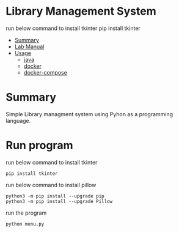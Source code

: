 # Library Management System


run below command to install tkinter
  pip install tkinter




- [Summary](#summary)
- [Lab Manual](#lab-manual)
- [Usage](#usage)
	- [java](#java)
	- [docker](#docker)
	- [docker-compose](#docker-compose)

# Summary
Simple Library managment system using Pyhon as a programming language.

# Run program 

run below command to install tkinter
  
```
pip install tkinter
```

run below command to install pillow
  
```
python3 -m pip install --upgrade pip
python3 -m pip install --upgrade Pillow
```

run the program 

```
python menu.py
```
